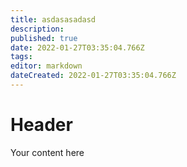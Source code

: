 ```yaml
---
title: asdasasadasd
description: 
published: true
date: 2022-01-27T03:35:04.766Z
tags: 
editor: markdown
dateCreated: 2022-01-27T03:35:04.766Z
---
```


# Header
Your content here